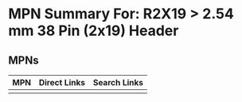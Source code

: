 



# MPN Summary For: R2X19 > 2.54 mm 38 Pin (2x19) Header

## MPNs
  

|MPN|Direct Links|Search Links|
| :--- | :--- | :--- |
||||
